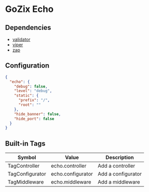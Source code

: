 # GoZix Echo

## Dependencies

* [validator](https://github.com/gozix/validator)
* [viper](https://github.com/gozix/viper)
* [zap](https://github.com/gozix/zap)

## Configuration

```json
{
  "echo": {
    "debug": false,
    "level": "debug",
    "static": {
      "prefix": "/",
      "root": ""
    },
    "hide_banner": false,
    "hide_port": false 
  }
}
```

## Built-in Tags

| Symbol                | Value                         | Description               | 
| --------------------- | ----------------------------- | ------------------------- |
| TagController         | echo.controller               | Add a controller          |
| TagConfigurator       | echo.configurator             | Add a configurator        |
| TagMiddleware         | echo.middleware               | Add a middleware          |
